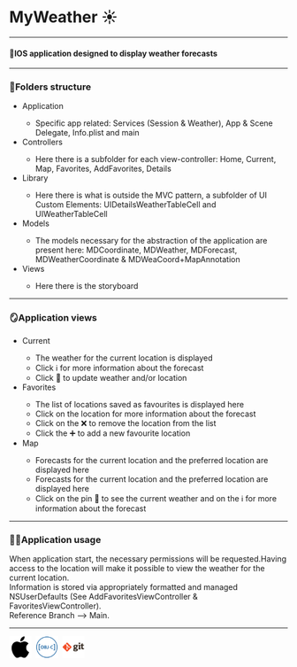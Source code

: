 # MyWeather ☀️
---

<h4>📱IOS application designed to display weather forecasts</h4>

---

<h3>📁Folders structure</h3>

<ul>

  <li>Application</li>
  <ul>
    <li>Specific app related: Services (Session & Weather), App & Scene Delegate, Info.plist and main</li>
  </ul>
  
  <li>Controllers</li>
  <ul>
    <li>Here there is a subfolder for each view-controller: Home, Current, Map, Favorites, AddFavorites, Details</li>
  </ul>
  
  <li>Library</li>
  <ul>
    <li>Here there is what is outside the MVC pattern, a subfolder of UI Custom Elements: UIDetailsWeatherTableCell and UIWeatherTableCell</li>
  </ul>
  
  <li>Models</li>
  <ul>
    <li>The models necessary for the abstraction of the application are present here: MDCoordinate, MDWeather, MDForecast, MDWeatherCoordinate & MDWeaCoord+MapAnnotation</li>
  </ul>
  
  <li>Views</li>
  <ul>
    <li>Here there is the storyboard</li>
  </ul>
  
</ul>

---

<h3>🪞Application views</h3>

<ul>

  <li>Current</li>
  <ul>
    <li>The weather for the current location is displayed</li>
    <li>Click ℹ️ for more information about the forecast</li>
    <li>Click 🔄 to update weather and/or location</li>
  </ul>
  
  <li>Favorites</li>
  <ul>
    <li>The list of locations saved as favourites is displayed here</li>
    <li>Click on the location for more information about the forecast</li>
    <li>Click on the ❌ to remove the location from the list</li>
    <li>Click the ➕ to add a new favourite location</li>
  </ul>
  
  <li>Map</li>
  <ul>
    <li>Forecasts for the current location and the preferred location are displayed here</li>
    <li>Forecasts for the current location and the preferred location are displayed here</li>
    <li>Click on the pin 📍 to see the current weather and on the ℹ️ for more information about the forecast</li>
  </ul>
  
</ul>

---

<h3>🤳🏼Application usage</h3>

<div><p>When application start, the necessary permissions will be requested.Having access to the location will make it possible to view the weather for the current location.<br>
Information is stored via appropriately formatted and managed NSUserDefaults (See AddFavoritesViewController & FavoritesViewController).<br>
Reference Branch --> Main.</p></div>

---

<div>
  <img src="https://github.com/devicons/devicon/blob/master/icons/apple/apple-original.svg" title="Apple" alt="Apple" width="40" height="40"/>&nbsp;
  <img src="https://github.com/devicons/devicon/blob/master/icons/objectivec/objectivec-plain.svg" title="objc" alt="objc" width="40" height="40"/>&nbsp;
  <img src="https://github.com/devicons/devicon/blob/master/icons/git/git-original-wordmark.svg" title="Git" **alt="Git" width="40" height="40"/>
</div>

